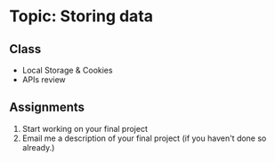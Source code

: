 # Topic: Storing data
## Class
* Local Storage & Cookies
* APIs review

## Assignments

 1. Start working on your final project
 2. Email me a description of your final project (if you haven't done so already.)
